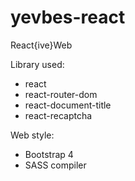 # yevbes-react
React{ive}Web

Library used:
 - react
 - react-router-dom
 - react-document-title
 - react-recaptcha
 
 Web style:
 - Bootstrap 4
 - SASS compiler